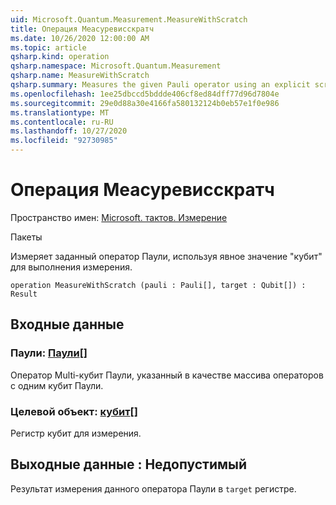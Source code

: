 ```yaml
---
uid: Microsoft.Quantum.Measurement.MeasureWithScratch
title: Операция Меасуревисскратч
ms.date: 10/26/2020 12:00:00 AM
ms.topic: article
qsharp.kind: operation
qsharp.namespace: Microsoft.Quantum.Measurement
qsharp.name: MeasureWithScratch
qsharp.summary: Measures the given Pauli operator using an explicit scratch qubit to perform the measurement.
ms.openlocfilehash: 1ee25dbccd5bddde406cf8ed84dff77d96d7804e
ms.sourcegitcommit: 29e0d88a30e4166fa580132124b0eb57e1f0e986
ms.translationtype: MT
ms.contentlocale: ru-RU
ms.lasthandoff: 10/27/2020
ms.locfileid: "92730985"
---
```

# <a name="measurewithscratch-operation"></a>Операция Меасуревисскратч

Пространство имен: [Microsoft. тактов. Измерение](xref:Microsoft.Quantum.Measurement)

Пакеты [](https://nuget.org/packages/)


Измеряет заданный оператор Паули, используя явное значение "кубит" для выполнения измерения.

```qsharp
operation MeasureWithScratch (pauli : Pauli[], target : Qubit[]) : Result
```


## <a name="input"></a>Входные данные

### <a name="pauli--pauli"></a>Паули: [Паули](xref:microsoft.quantum.lang-ref.pauli)[]

Оператор Multi-кубит Паули, указанный в качестве массива операторов с одним кубит Паули.


### <a name="target--qubit"></a>Целевой объект: [кубит](xref:microsoft.quantum.lang-ref.qubit)[]

Регистр кубит для измерения.



## <a name="output--__invalidresult__"></a>Выходные данные __: <Result> Недопустимый__

Результат измерения данного оператора Паули в `target` регистре.